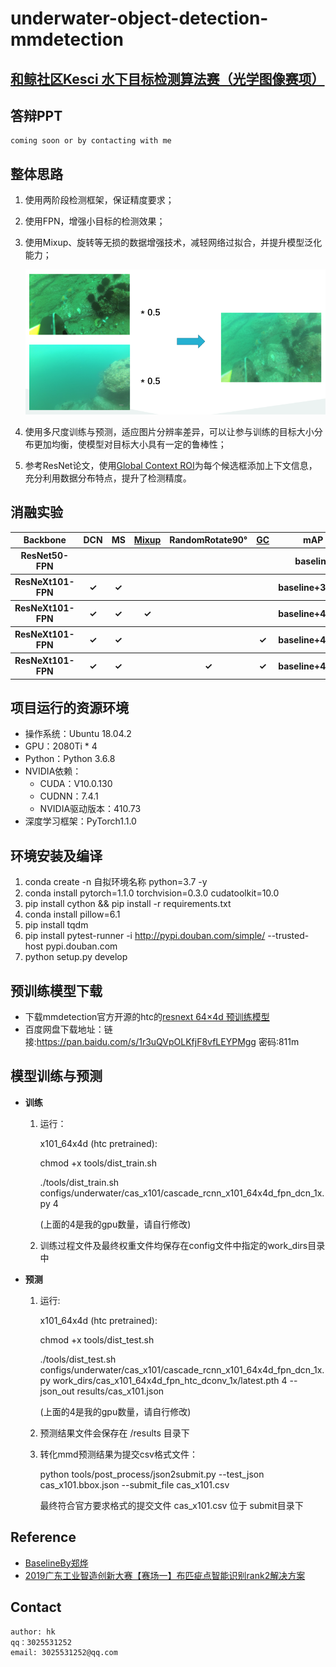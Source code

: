 # underwater-object-detection-mmdetection


## [和鲸社区Kesci 水下目标检测算法赛（光学图像赛项）](https://www.kesci.com/home/competition/5e535a612537a0002ca864ac)

## 答辩PPT
    coming soon or by contacting with me
 
## 整体思路
1. 使用两阶段检测框架，保证精度要求；
2. 使用FPN，增强小目标的检测效果；
3. 使用Mixup、旋转等无损的数据增强技术，减轻网络过拟合，并提升模型泛化能力；
    
    ![avatar](mixup.PNG)
    
4. 使用多尺度训练与预测，适应图片分辨率差异，可以让参与训练的目标大小分布更加均衡，使模型对目标大小具有一定的鲁棒性；
5. 参考ResNet论文，使用[Global Context ROI](https://arxiv.org/abs/1512.03385)为每个候选框添加上下文信息，充分利用数据分布特点，提升了检测精度。


## 消融实验
<table>
    <tr>
        <th>Backbone</th>
        <th>DCN</th>
        <th>MS</th>
        <th><a href="https://github.com/sankin97/Underwater_detection/blob/master/mmdet/datasets/pipelines/transforms.py">Mixup</a></th>
        <th>RandomRotate90°</th>
        <th><a href="https://github.com/cizhenshi/TianchiGuangdong2019_2th/blob/master/src/mmdet/models/roi_extractors/single_level.py">GC</a></th>
        <th>mAP</th>
    </tr>
    <tr>
        <th>ResNet50-FPN</th>
        <th></th>
        <th></th>
        <th></th>
        <th></th>
        <th></th>
        <th>baseline</th>
    </tr>
    <tr>
        <th>ResNeXt101-FPN</th>
        <th>&#10003;</th>
        <th>&#10003;</th>
        <th></th>
        <th></th>
        <th></th>
        <th>baseline+3.35%</th>
    </tr>
    <tr>
        <th>ResNeXt101-FPN</th>
        <th>&#10003;</th>
        <th>&#10003;</th>
        <th>&#10003;</th>
        <th></th>
        <th></th>
        <th>baseline+4.25%</th>
    </tr>  
    <tr>
        <th>ResNeXt101-FPN</th>
        <th>&#10003;</th>
        <th>&#10003;</th>
        <th></th>
        <th></th>
        <th>&#10003;</th>
        <th>baseline+4.36%</th>
    </tr>
    <tr>
        <th>ResNeXt101-FPN</th>
        <th>&#10003;</th>
        <th>&#10003;</th>
        <th></th>
        <th>&#10003;</th>
        <th>&#10003;</th>
        <th>baseline+4.69%</th>
    </tr>   
</table>


## 项目运行的资源环境
+ 操作系统：Ubuntu 18.04.2
+ GPU：2080Ti * 4
+ Python：Python 3.6.8
+ NVIDIA依赖：
    - CUDA：V10.0.130
    - CUDNN：7.4.1
    - NVIDIA驱动版本：410.73
+ 深度学习框架：PyTorch1.1.0


## 环境安装及编译
1. conda create -n 自拟环境名称 python=3.7 -y
2. conda install pytorch=1.1.0 torchvision=0.3.0 cudatoolkit=10.0
3. pip install cython && pip install -r requirements.txt
4. conda install pillow=6.1
5. pip install tqdm
6. pip install pytest-runner -i http://pypi.douban.com/simple/ --trusted-host pypi.douban.com
7. python setup.py develop


## 预训练模型下载
 - 下载mmdetection官方开源的htc的[resnext 64×4d 预训练模型](https://s3.ap-northeast-2.amazonaws.com/open-mmlab/mmdetection/models/htc/htc_dconv_c3-c5_mstrain_400_1400_x101_64x4d_fpn_20e_20190408-0e50669c.pth)
 - 百度网盘下载地址：链接:https://pan.baidu.com/s/1r3uQVpOLKfjF8vfLEYPMgg  密码:811m


## 模型训练与预测
  - **训练**

	1. 运行：
          
        x101_64x4d (htc pretrained):
        
		chmod +x tools/dist_train.sh

        ./tools/dist_train.sh configs/underwater/cas_x101/cascade_rcnn_x101_64x4d_fpn_dcn_1x.py 4
        
        (上面的4是我的gpu数量，请自行修改)

   	2. 训练过程文件及最终权重文件均保存在config文件中指定的work_dirs目录中

  - **预测**

    1. 运行:
    
        x101_64x4d (htc pretrained):

        chmod +x tools/dist_test.sh

        ./tools/dist_test.sh configs/underwater/cas_x101/cascade_rcnn_x101_64x4d_fpn_dcn_1x.py work_dirs/cas_x101_64x4d_fpn_htc_dconv_1x/latest.pth 4 --json_out results/cas_x101.json
        
        (上面的4是我的gpu数量，请自行修改)

    2. 预测结果文件会保存在 /results 目录下

    3. 转化mmd预测结果为提交csv格式文件：
       
       python tools/post_process/json2submit.py --test_json cas_x101.bbox.json --submit_file cas_x101.csv

       最终符合官方要求格式的提交文件 cas_x101.csv 位于 submit目录下
    
    
## Reference
   - [BaselineBy郑烨](https://github.com/zhengye1995/underwater-object-detection)
   - [2019广东工业智造创新大赛【赛场一】布匹疵点智能识别rank2解决方案](https://github.com/cizhenshi/TianchiGuangdong2019_2th)
   
   
## Contact
    
    author: hk
    qq：3025531252
    email: 3025531252@qq.com

